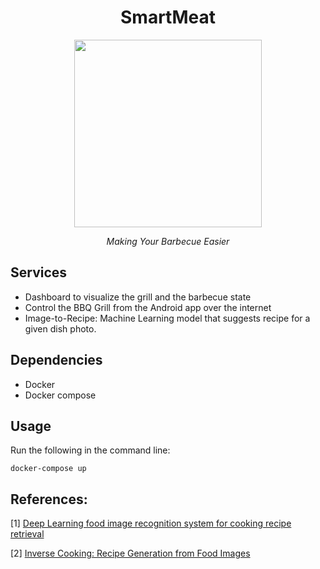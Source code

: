 <h1 align="center">SmartMeat</h1>

<p align="center">
    <img src="https://images.zenhubusercontent.com/59d66de5b0222d5de47a6fd4/ad1aa585-9630-4a63-95e9-ac56cfbf39dd" width="300" height="300">
</p>

<p align="center">
    <i>Making Your Barbecue Easier</i>
</p>

## Services
- Dashboard to visualize the grill and the barbecue state
- Control the BBQ Grill from the Android app over the internet
- Image-to-Recipe: Machine Learning model that suggests recipe for a given dish photo.

## Dependencies

- Docker
- Docker compose

## Usage

Run the following in the command line:

```docker-compose up```

## References:

[1] [Deep Learning food image recognition system for cooking recipe retrieval](https://github.com/Murgio/Food-Recipe-CNN)

[2] [Inverse Cooking: Recipe Generation from Food Images](https://arxiv.org/abs/1812.06164)
